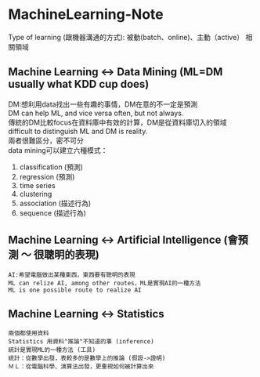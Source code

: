 # MachineLearning-Note

Type of learning (跟機器溝通的方式): 被動(batch、online)、主動（active） 
相關領域  
## Machine Learning <-> Data Mining (ML=DM usually what KDD cup does)  
DM:想利用data找出一些有趣的事情，DM在意的不一定是預測  
DM can help ML, and vice versa often, but not always.  
傳統的DM比較focus在資料庫中有效的計算，DM是從資料庫切入的領域  
difficult to distinguish ML and DM is reality.  
兩者很難區分，密不可分  
data mining可以建立六種模式：   
 1. classification (預測)  
 2. regression (預測)  
 3. time series  
 4. clustering  
 5. association (描述行為)  
 6. sequence (描述行為)  
## Machine Learning <-> Artificial Intelligence (會預測 ～ 很聰明的表現)  
	AI:希望電腦做出某種東西，東西要有聰明的表現  
	ML can relize AI, among other routes，ML是實現AI的一種方法  
	ML is one possible route to realize AI  
## Machine Learning <-> Statistics
	兩個都使用資料
	Statistics 用資料"推論"不知道的事 (inference)
	統計是實現ML的一種方法 (工具)
	統計：從數學出發，表較多的是數學上的推論 (假設->證明)
	ＭＬ：從電腦科學、演算法出發，更重視如何被計算出來
